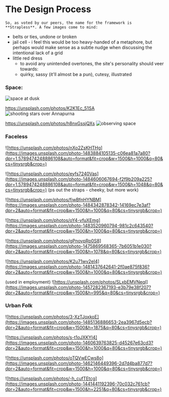 
The Design Process
====

	So, as voted by our peers, the name for the framework is **Strapless**. A few images come to mind:
 - belts or ties, undone or broken
 - jail cell - i feel this would be too heavy-handed of a metaphore, but perhaps would make sense as a subtle nudge when discussing the intentional lack of a grid
 - little red dress
	 - to avoid any unintended overtones, the site's personality should veer towards:
	 - quirky, sassy (it'll almost be a pun), cutesy, illustrated

 ### Space:

 ![space at dusk](https://images.unsplash.com/photo-1466853817435-05b43fe45b39?dpr=1.8181818723678589&auto=format&fit=crop&w=1500&h=1090&q=80&cs=tinysrgb&crop=)

 https://unsplash.com/photos/K2K1Ec_51SA
 ![shooting stars over Annapurna](https://images.unsplash.com/photo-1485356824219-4bc17c2a2ea7?dpr=1&auto=format&fit=crop&w=1500&h=1002&q=80&cs=tinysrgb&crop=)

 https://unsplash.com/photos/h8nxGssjQXs
 ![observing space](https://images.unsplash.com/photo-1484950763426-56b5bf172dbb?dpr=1&auto=format&fit=crop&w=1080&h=721&q=80&cs=tinysrgb&crop=)

 ### Faceless

 ![https://unsplash.com/photos/nXo2ZsKHTHg](https://images.unsplash.com/photo-1483884105135-c06ea81a7a80?dpr=1.5789474248886108&auto=format&fit=crop&w=1500&h=1000&q=80&cs=tinysrgb&crop=)

 ![https://unsplash.com/photos/eyfs7240Vas](https://images.unsplash.com/photo-1484606067694-f2f9b209a225?dpr=1.5789474248886108&auto=format&fit=crop&w=1500&h=1048&q=80&cs=tinysrgb&crop=)
 (ps out the straps - cheeky, but more work)


 ![https://unsplash.com/photos/fjwBfnHYNBM](https://images.unsplash.com/photo-1484342878342-14169ec7e3af?dpr=2&auto=format&fit=crop&w=1500&h=1000&q=80&cs=tinysrgb&crop=)

 ![https://unsplash.com/photos/oY4-vfuXEmg](https://images.unsplash.com/photo-1483520960794-981c2c643540?dpr=2&auto=format&fit=crop&w=1500&h=1000&q=80&cs=tinysrgb&crop=)

 ![https://unsplash.com/photos/gPnovpRp0S8](https://images.unsplash.com/photo-1475869568365-7b6051b1e030?dpr=2&auto=format&fit=crop&w=1500&h=1078&q=80&cs=tinysrgb&crop=)

 ![https://unsplash.com/photos/K2u71wv2eI4](https://images.unsplash.com/photo-1481437642641-2f0ae875f836?dpr=2&auto=format&fit=crop&w=1500&h=1000&q=80&cs=tinysrgb&crop=)

 (used in employment)
 ![https://unsplash.com/photos/SLxbEMVNeqI](https://images.unsplash.com/photo-1457282367193-e3b79e38f207?dpr=2&auto=format&fit=crop&w=1500&h=995&q=80&cs=tinysrgb&crop=)


 ### Urban Folk

 ![https://unsplash.com/photos/3-XzTJoxkoE](https://images.unsplash.com/photo-1485136886653-2ea3967d5ecb?dpr=2&auto=format&fit=crop&w=1500&h=1875&q=80&cs=tinysrgb&crop=)

 ![https://unsplash.com/photos/s-t1oJXKYI4](https://images.unsplash.com/photo-1460639763825-d45267e63cd3?dpr=2&auto=format&fit=crop&w=1500&h=1000&q=80&cs=tinysrgb&crop=)

 ![https://unsplash.com/photos/oTQVwECws8o](https://images.unsplash.com/photo-1462146449396-2d7d4ba877d7?dpr=2&auto=format&fit=crop&w=1500&h=1000&q=80&cs=tinysrgb&crop=)

 ![https://unsplash.com/photos/-h_cufTEtcg](https://images.unsplash.com/photo-1441441192396-70c032c761cb?dpr=2&auto=format&fit=crop&w=1500&h=2251&q=80&cs=tinysrgb&crop=)
